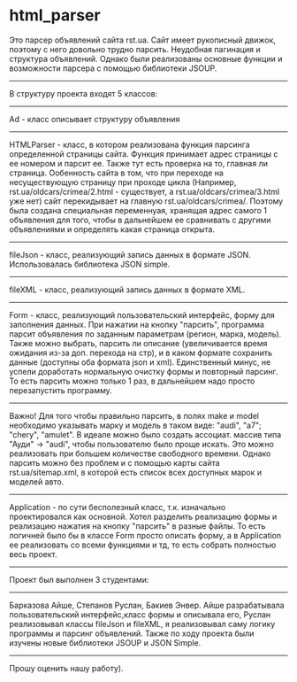 # html_parser

Это парсер объявлений сайта rst.ua.
Сайт имеет рукописный движок, поэтому с него довольно трудно парсить.
Неудобная пагинация и структура объявлений. Однако были реализованы основные функции и возможности парсера с помощью библиотеки JSOUP.
***
В структуру проекта входят 5 классов:
***
Ad - класс описывает структуру объявления
***
HTMLParser - класс, в котором реализована функция парсинга определенной страницы сайта. Функция принимает адрес страницы с  ее номером и парсит ее. Также тут есть проверка на то, главная ли страница.
Ообенность сайта в том, что при переходе на несуществующую страницу при проходе цикла (Например, rst.ua/oldcars/crimea/2.html - существует, а rst.ua/oldcars/crimea/3.html уже нет) сайт перекидывает на главную rst.ua/oldcars/crimea/. 
Поэтому была создана специальная переменнуая, хранящая адрес самого 1 объявления для того, чтобы в дальнейшем ее сравнивать с другими объявлениями и определять какая страница открыта.
***
fileJson - класс, реализующий запись данных в формате JSON. Использовалась библиотека JSON simple.
***
fileXML - класс, реализующий запись данных в формате XML.
***
Form - класс, реализующий пользовательский интерфейс, форму для заполнения данных. При нажатии на кнопку "парсить", программа парсит объявления по заданным параметрам (регион, марка, модель). Также можно выбрать, парсить ли описание (увеличивается время ожидания из-за доп. перехода на стр), и в каком формате сохранить данные (доступны оба формата json и xml).  Единственный минус, не успели доработать нормальную очистку формы и повторный парсинг. То есть парсить можно только 1 раз, в дальнейшем надо просто перезапустить программу.
***
Важно! Для того чтобы правильно парсить, в полях make и model необходимо указывать марку и модель в таком виде: "audi", "a7"; "chery", "amulet". В идеале можно было создать ассоциат. массив типа "Ауди" -> "audi", чтобы пользователю было проще искать. 
Это можно реализовать при большем количестве свободного времени. Однако парсить можно без проблем и с помощью карты сайта rst.ua/sitemap.xml, в которой есть список всех доступных марок и моделей авто.
***
Application - по сути бесполезный класс, т.к. изначально проектировался как основной. Хотел разделить реализацию формы и реализацию нажатия на кнопку "парсить" в разные файлы. То есть логичней было бы в классе Form просто описать форму, а в Application ее реализовать со всеми функциями и тд, то есть собрать полностью весь проект.
***
Проект был выполнен 3 студентами:
***
Барказова Айше, Степанов Руслан, Бакиев Энвер.
Айше разрабатывала пользовательский интерфейс,класс формы и описывала его, Руслан реализовывал классы fileJson и fileXML, я реализовывал саму логику программы и парсинг объявлений. Также по ходу проекта были изучены новые библиотеки JSOUP и JSON Simple. 
***
Прошу оценить нашу работу). 
